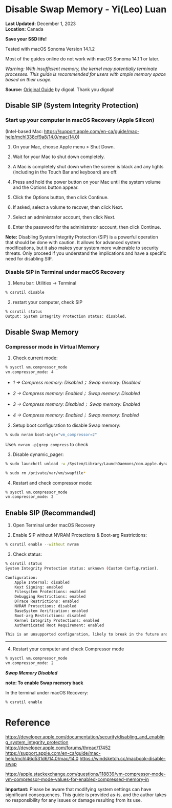 # Disable Swap Memory - Yi(Leo) Luan

**Last Updated:** December 1, 2023  
**Location:** Canada

**Save your SSD life!**

Tested with macOS Sonoma Version 14.1.2

Most of the guides online do not work with macOS Sonoma 14.1.1 or later.

*Warning: With insufficient memory, the kernel may potentially terminate processes. This guide is recommended for users with ample memory space based on their usage.*
	
**Source:** [Original Guide](https://github.com/digoal/blog/blob/master/202212/20221207_01.md) by digoal. Thank you digoal!

## Disable SIP (System Integrity Protection)

### Start up your computer in macOS Recovery (Apple Silicon)
(Intel-based Mac: https://support.apple.com/en-ca/guide/mac-help/mchl338cf9a8/14.0/mac/14.0)

1. On your Mac, choose Apple menu > Shut Down.

2. Wait for your Mac to shut down completely.

3. A Mac is completely shut down when the screen is black and any lights (including in the Touch Bar and keyboard) are off.

4. Press and hold the power button on your Mac until the system volume and the Options button appear.

5. Click the Options button, then click Continue.

6. If asked, select a volume to recover, then click Next.

7. Select an administrator account, then click Next.

8. Enter the password for the administrator account, then click Continue.


**Note:** Disabling System Integrity Protection (SIP) is a powerful operation that should be done with caution. It allows for advanced system modifications, but it also makes your system more vulnerable to security threats. Only proceed if you understand the implications and have a specific need for disabling SIP.

### Disable SIP in Terminal under macOS Recovery

1. Menu bar: Utilities -> Terminal
```bash
% csrutil disable    
```
2. restart your computer, check SIP
```bash
% csrutil status  
Output: System Integrity Protection status: disabled.
```
## Disable Swap Memory

### Compressor mode in Virtual Memory
1. Check current mode:
```bash
% sysctl vm.compressor_mode
vm.compressor_mode: 4
```

  * *1 -> Compress memory: Disabled； Swap memory: Disabled*

  * *2 -> Compress memory: Enabled； Swap memory: Disabled*

  * *3 -> Compress memory: Disabled； Swap memory: Enabled*

  * *4 -> Compress memory: Enabled； Swap memory: Enabled*

2. Setup boot configuration to disable Swap memory:
```bash
% sudo nvram boot-args="vm_compressor=2"
```
Use```% nvram -p|grep compress``` to check

3. Disable dynamic_pager:
```bash
% sudo launchctl unload -w /System/Library/LaunchDaemons/com.apple.dynamic_pager.plist

% sudo rm /private/var/vm/swapfile*
```
4. Restart and check compressor mode:
```bash
% sysctl vm.compressor_mode
vm.compressor_mode: 2
```

## Enable SIP (Recommanded)
1. Open Terminal under macOS Recovery

2. Enable SIP without NVRAM Protections	& Boot-arg Restrictions:
```bash
% csrutil enable --without nvram
```

3. Check status:
```bash
% csrutil status
System Integrity Protection status: unknown (Custom Configuration).

Configuration:
	Apple Internal: disabled
	Kext Signing: enabled
	Filesystem Protections: enabled
	Debugging Restrictions: enabled
	DTrace Restrictions: enabled
	NVRAM Protections: disabled
	BaseSystem Verification: enabled
	Boot-arg Restrictions: disabled
	Kernel Integrity Protections: enabled
	Authenticated Root Requirement: enabled

This is an unsupported configuration, likely to break in the future and leave your machine in an unknown state.
```
---

4. Restart your computer and check Compressor mode
```bash
% sysctl vm.compressor_mode    
vm.compressor_mode: 2
```

***Swap Memory Disabled***

**note: To enable Swap memory back**


In the terminal under macOS Recovery:
```bash
% csrutil enable
```

# Reference
https://developer.apple.com/documentation/security/disabling_and_enabling_system_integrity_protection
https://developer.apple.com/forums/thread/17452
https://support.apple.com/en-ca/guide/mac-help/mchl46d531d6/14.0/mac/14.0
https://windsketch.cc/macbook-disable-swap

https://apple.stackexchange.com/questions/118839/vm-compressor-mode-vm-compressor-mode-values-for-enabled-compressed-memory-in

**Important:** Please be aware that modifying system settings can have significant consequences. This guide is provided as-is, and the author takes no responsibility for any issues or damage resulting from its use.
